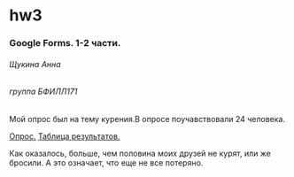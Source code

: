 # hw3
### Google Forms. 1-2 части.
###### *Щукина Анна*
###### *группа БФИЛЛ171*
Мой опрос был на тему курения.В опросе поучавствовали 24 человека.

[Опрос.](https://docs.google.com/forms/d/1DjiTxs6m54ko_pxr5-gllLnNgPJDVjc0gHCUhzwmmVg/edit) [Таблица результатов.](https://docs.google.com/spreadsheets/d/1jt9DfcQuVL5TkXvgQXtW22yZ-Lfz9Anfx9togDadKRA/edit#gid=501745712&fvid=997100061.)

Как оказалось, больше, чем половина моих друзей не курят, или же бросили. А это означает, что еще не все потеряно.
